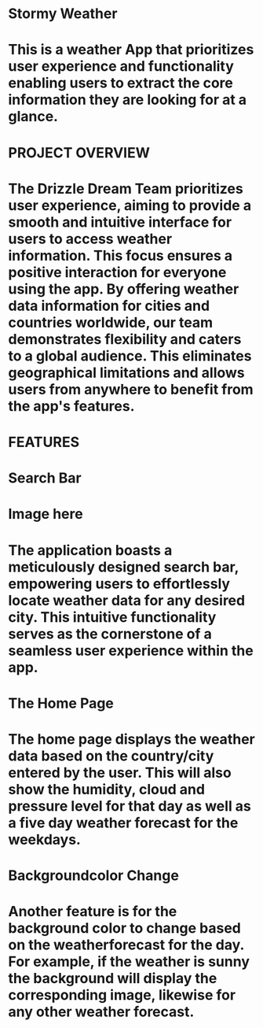 # Stormy Weather 
# This is a weather App that prioritizes user experience and functionality enabling users to extract the core information they are looking for at a glance. 

# PROJECT OVERVIEW 
# The Drizzle Dream Team prioritizes user experience, aiming to provide a smooth and intuitive interface for users to access weather information. This focus ensures a positive interaction for everyone using the app. By offering weather data information for cities and countries worldwide, our team demonstrates flexibility and caters to a global audience. This eliminates geographical limitations and allows users from anywhere to benefit from the app's features. 

# FEATURES

# Search Bar
# Image here
# The application boasts a meticulously designed search bar, empowering users to effortlessly locate weather data for any desired city. This intuitive functionality serves as the cornerstone of a seamless user experience within the app.

# The Home Page
# The home page displays the weather data based on the country/city entered by the user. This will also show the humidity, cloud and pressure level for that day as well as a five day weather forecast for the weekdays. 

# Backgroundcolor Change
# Another feature is for the background color to change based on the weatherforecast for the day. For example, if the weather is sunny the background will display the corresponding image, likewise for any other weather forecast. 
